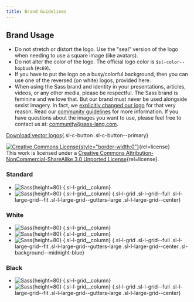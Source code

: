 ```yaml
---
title: Brand Guidelines
---
```


## Brand Usage

- Do not stretch or distort the logo. Use the "seal" version of the logo when
  needing to use a square image (like avatars).
- Do not alter the color of the logo. The official logo color is
  `$sl-color--hopbush` (`#c69`).
- If you have to put the logo on a busy/colorful background, then you can use
  one of the reversed (on white) logos, provided here.
- When using the Sass brand and identity in your presentations, articles,
  videos, or any other media, please be respectful. The Sass brand is feminine
  and we love that. But our brand must never be used alongside sexist imagery.
  In fact, we [explicitly changed our
  logo](https://github.com/sass/sass/issues/349) for that very reason. Read
  our [community guidelines](/community-guidelines) for more information. If
  you have questions about the images you want to use, please feel free to
  contact us at: [community@sass-lang.com](mailto:community@sass-lang.com?subject=[Sass Community] Hello 'Email the Sass community leaders').

[Download vector logos](/assets/img/styleguide/sass-logo.zip){.sl-c-button .sl-c-button--primary}

[![Creative Commons License](https://licensebuttons.net/l/by-nc-sa/3.0/88x31.png){style="border-width:0"}](https://creativecommons.org/licenses/by-nc-sa/3.0/deed.en_US){rel=license}<br />
This work is licensed under a [Creative Commons Attribution-NonCommercial-ShareAlike 3.0 Unported License](https://creativecommons.org/licenses/by-nc-sa/3.0/deed.en_US){rel=license}.

### Standard

<!-- prettier-ignore -->
- ![Sass](/assets/img/styleguide/color.png){height=80} {.sl-l-grid__column}
- ![Sass](/assets/img/styleguide/seal-color.png){height=80} {.sl-l-grid__column}
{.sl-l-grid .sl-l-grid--full .sl-l-large-grid--fit .sl-l-large-grid--gutters-large .sl-l-large-grid--center}

### White

<!-- prettier-ignore -->
- ![Sass](/assets/img/styleguide/white.png){height=80} {.sl-l-grid__column}
- ![Sass](/assets/img/styleguide/seal-color-reversed.png){height=80} {.sl-l-grid__column}
- ![Sass](/assets/img/styleguide/seal-black-reversed.png){height=80} {.sl-l-grid__column}
{.sl-l-grid .sl-l-grid--full .sl-l-large-grid--fit .sl-l-large-grid--gutters-large .sl-l-large-grid--center .sl-background--midnight-blue}

### Black

<!-- prettier-ignore -->
- ![Sass](/assets/img/styleguide/black.png){height=80} {.sl-l-grid__column}
- ![Sass](/assets/img/styleguide/seal-black.png){height=80} {.sl-l-grid__column}
{.sl-l-grid .sl-l-grid--full .sl-l-large-grid--fit .sl-l-large-grid--gutters-large .sl-l-large-grid--center}

